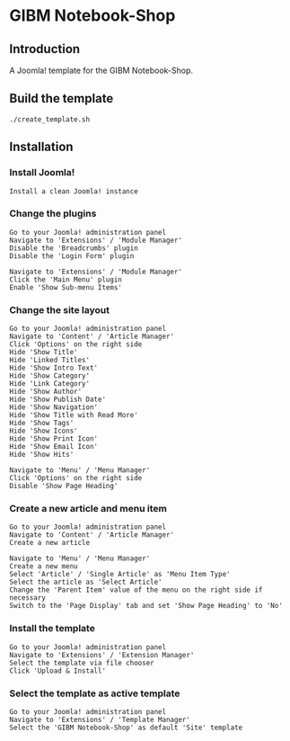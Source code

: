 # GIBM Notebook-Shop

## Introduction

A Joomla! template for the GIBM Notebook-Shop.

## Build the template

	./create_template.sh

## Installation

### Install Joomla!

	Install a clean Joomla! instance

### Change the plugins

	Go to your Joomla! administration panel
	Navigate to 'Extensions' / 'Module Manager'
	Disable the 'Breadcrumbs' plugin
	Disable the 'Login Form' plugin

	Navigate to 'Extensions' / 'Module Manager'
	Click the 'Main Menu' plugin
	Enable 'Show Sub-menu Items'

### Change the site layout

	Go to your Joomla! administration panel
	Navigate to 'Content' / 'Article Manager'
	Click 'Options' on the right side
	Hide 'Show Title'
	Hide 'Linked Titles'
	Hide 'Show Intro Text'
	Hide 'Show Category'
	Hide 'Link Category'
	Hide 'Show Author'
	Hide 'Show Publish Date'
	Hide 'Show Navigation'
	Hide 'Show Title with Read More'
	Hide 'Show Tags'
	Hide 'Show Icons'
	Hide 'Show Print Icon'
	Hide 'Show Email Icon'
	Hide 'Show Hits'

	Navigate to 'Menu' / 'Menu Manager'
	Click 'Options' on the right side
	Disable 'Show Page Heading'

### Create a new article and menu item

	Go to your Joomla! administration panel
	Navigate to 'Content' / 'Article Manager'
	Create a new article

	Navigate to 'Menu' / 'Menu Manager'
	Create a new menu
	Select 'Article' / 'Single Article' as 'Menu Item Type'
	Select the article as 'Select Article'
	Change the 'Parent Item' value of the menu on the right side if necessary
	Switch to the 'Page Display' tab and set 'Show Page Heading' to 'No' 

### Install the template

	Go to your Joomla! administration panel
	Navigate to 'Extensions' / 'Extension Manager'
	Select the template via file chooser
	Click 'Upload & Install'

### Select the template as active template

	Go to your Joomla! administration panel
	Navigate to 'Extensions' / 'Template Manager'
	Select the 'GIBM Notebook-Shop' as default 'Site' template
